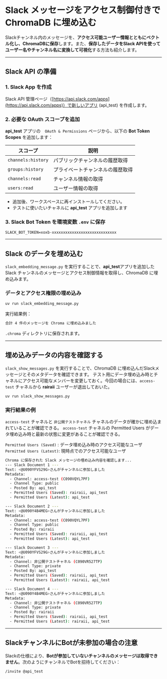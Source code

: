 # Slack メッセージをアクセス制御付きで ChromaDB に埋め込む

Slackチャンネル内のメッセージを、**アクセス可能ユーザー情報とともにベクトル化し、ChromaDBに保存**します。また、**保存したデータをSlack APIを使ってユーザー名やチャンネル名に変換して可視化**する方法も紹介します。

---

## Slack API の準備

### 1. Slack App を作成

Slack API 管理ページ（[https://api.slack.com/apps](https://api.slack.com/apps)）で新しいアプリ (api_test) を作成します。

### 2. 必要な OAuth スコープを追加

**api_test** アプリの　`OAuth & Permissions` ページから、以下の **Bot Token Scopes** を追加します：

| スコープ          | 説明                               |
|-------------------|------------------------------------|
| `channels:history`| パブリックチャンネルの履歴取得     |
| `groups:history`  | プライベートチャンネルの履歴取得   |
| `channels:read`   | チャンネル情報の取得               |
| `users:read`      | ユーザー情報の取得                 |

- 追加後、ワークスペースに再インストールしてください。
- テストに使いたいチャネルに **api_test** アプリを追加します

### 3. Slack Bot Token を環境変数 `.env` に保存

```env
SLACK_BOT_TOKEN=xoxb-xxxxxxxxxxxxxxxxxxxxxxxxxxxxx
```

---

## Slack のデータを埋め込む

`slack_embedding_message.py` を実行することで、**api_test**アプリを追加した Slack チャンネルのメッセージとアクセス制御情報を取得し、ChromaDB に埋め込みます。


### データとアクセス権限の埋め込み

```bash
uv run slack_embedding_message.py
```

実行結果例：

```bash
合計 4 件のメッセージを Chroma に埋め込みました
```

`.chroma` ディレクトリに保存されます。

---

## 埋め込みデータの内容を確認する

`slack_show_messages.py` を実行することで、ChromaDB に埋め込んだSlackメッセージとそのメタデータを確認できます。
テスト用にデータ埋め込み時とチャネルにアクセス可能なメンバーを変更しておく。今回の場合には、`access-test` チャネルから **rairaii** ユーザーが退出しておいた。

```bash
uv run slack_show_messages.py
```

### 実行結果の例

`access-test` チャネルと `非公開テストチャネル` チャネルのデータが確かに埋め込まれていることが確認できる。
`access-test` チャネルの Permitted Users がデータ埋め込み時と最新の状態に変更があることが確認できる。

`Permitted Users (Saved)` : データ埋め込み時のアクセス可能なユーザ
`Permitted Users (Latest)`: 現時点でのアクセス可能なユーザ

```bash
Chroma に保存された Slack メッセージの埋め込み内容を確認します...
--- Slack Document 1 ---
Text: <@U090YFVS29G>さんがチャンネルに参加しました
Metadata:
  - Channel: access-test (C090VQYL7PF)
  - Channel Type: public
  - Posted By: api_test
  - Permitted Users (Saved): rairaii, api_test
  - Permitted Users (Latest): api_test

--- Slack Document 2 ---
Text: <@U090Y4B4MEG>さんがチャンネルに参加しました
Metadata:
  - Channel: access-test (C090VQYL7PF)
  - Channel Type: public
  - Posted By: rairaii
  - Permitted Users (Saved): rairaii, api_test
  - Permitted Users (Latest): api_test

--- Slack Document 3 ---
Text: <@U090YFVS29G>さんがチャンネルに参加しました
Metadata:
  - Channel: 非公開テストチャネル (C090VR527TP)
  - Channel Type: private
  - Posted By: api_test
  - Permitted Users (Saved): rairaii, api_test
  - Permitted Users (Latest): rairaii, api_test

--- Slack Document 4 ---
Text: <@U090Y4B4MEG>さんがチャンネルに参加しました
Metadata:
  - Channel: 非公開テストチャネル (C090VR527TP)
  - Channel Type: private
  - Posted By: rairaii
  - Permitted Users (Saved): rairaii, api_test
  - Permitted Users (Latest): rairaii, api_test
```


---

## SlackチャンネルにBotが未参加の場合の注意

Slackの仕様により、**Botが参加していないチャンネルのメッセージは取得できません**。次のようにチャンネルでBotを招待してください：

```slack
/invite @api_test
```

